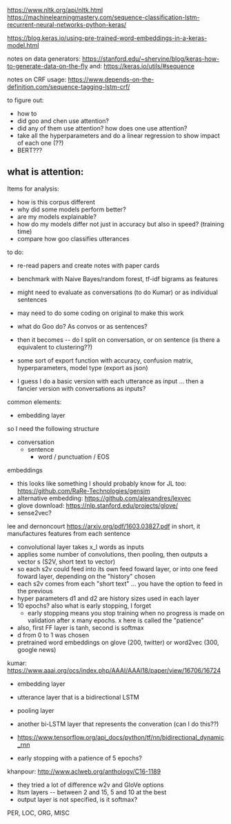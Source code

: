 https://www.nltk.org/api/nltk.html
https://machinelearningmastery.com/sequence-classification-lstm-recurrent-neural-networks-python-keras/

https://blog.keras.io/using-pre-trained-word-embeddings-in-a-keras-model.html

notes on data generators: https://stanford.edu/~shervine/blog/keras-how-to-generate-data-on-the-fly
and: https://keras.io/utils/#sequence

notes on CRF usage: https://www.depends-on-the-definition.com/sequence-tagging-lstm-crf/


to figure out:
- how to
- did goo and chen use attention?
- did any of them use attention? how does one use attention?
- take all the hyperparameters and do a linear regression to show impact of each one (??)
- BERT???

what is attention:
-

Items for analysis:
- how is this corpus different
- why did some models perform better?
- are my models explainable?
- how do my models differ not just in accuracy but also in speed? (training time)
- compare how goo classifies utterances


to do:
- re-read papers and create notes with paper cards
- benchmark with Naive Bayes/random forest,  tf-idf bigrams as features
- might need to evaluate as conversations (to do Kumar) or as individual sentences
- may need to do some coding on original to make this work
- what do Goo do? As convos or as sentences?
- then it becomes -- do I split on conversation, or on sentence (is there a equivalent to clustering??)
- some sort of export function with accuracy, confusion matrix, hyperparameters, model type (export as json)

- I guess I do a basic version with each utterance as input ... then a fancier version with conversations as inputs?

common elements:
- embedding layer

so I need the following structure
- conversation
  - sentence
    - word / punctuation / EOS

embeddings
- this looks like something I should probably know for JL too: https://github.com/RaRe-Technologies/gensim
- alternative embedding: https://github.com/alexandres/lexvec
- glove download: https://nlp.stanford.edu/projects/glove/
- sense2vec?

lee and dernoncourt https://arxiv.org/pdf/1603.03827.pdf in short, it manufactures features from each sentence
- convolutional layer takes x_l words as inputs
 - applies some number of convolutions, then pooling, then outputs a vector s (S2V, short text to vector)
 - so each s2v could feed into its own feed foward layer, or into one feed foward layer, depending on the "history" chosen
 - each s2v comes from each "short text" ... you have the option to feed in the previous
 - hyper parameters d1 and d2 are history sizes used in each layer
 - 10 epochs? also what is early stopping, I forget
   - early stopping means you stop training when no progress is made on validation after x many epochs. x here is called the "patience"
 - also, first FF layer is tanh, second is softmax
 - d from 0 to 1 was chosen
 - pretrained word embeddings on glove (200, twitter) or word2vec (300, google news)

kumar: https://www.aaai.org/ocs/index.php/AAAI/AAAI18/paper/view/16706/16724
- embedding layer
- utterance layer that is a bidirectional LSTM
- pooling layer
- another bi-LSTM layer that represents the converation (can I do this??)
- https://www.tensorflow.org/api_docs/python/tf/nn/bidirectional_dynamic_rnn

- early stopping with a patience of 5 epochs?

khanpour: http://www.aclweb.org/anthology/C16-1189
- they tried a lot of difference w2v and GloVe options
- ltsm layers -- between 2 and 15, 5 and 10 at the best
- output layer is not specified, is it softmax?

PER, LOC, ORG, MISC

